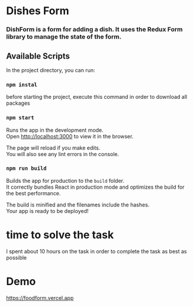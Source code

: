 # Dishes Form

### DishForm is a form for adding a dish. It uses the Redux Form library to manage the state of the form.

## Available Scripts

In the project directory, you can run:

### `npm instal`

before starting the project, execute this command in order to download all packages

### `npm start`

Runs the app in the development mode.\
Open [http://localhost:3000](http://localhost:3000) to view it in the browser.

The page will reload if you make edits.\
You will also see any lint errors in the console.

### `npm run build`

Builds the app for production to the `build` folder.\
It correctly bundles React in production mode and optimizes the build for the best performance.

The build is minified and the filenames include the hashes.\
Your app is ready to be deployed!

# time to solve the task

I spent about 10 hours on the task in order to complete the task as best as possible

# Demo

https://foodform.vercel.app
